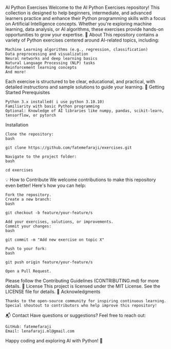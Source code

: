 AI Python Exercises
Welcome to the AI Python Exercises repository! This collection is designed to help beginners, intermediate, and advanced learners practice and enhance their Python programming skills with a focus on Artificial Intelligence concepts. Whether you're exploring machine learning, data analysis, or AI algorithms, these exercises provide hands-on opportunities to grow your expertise.
📖 About
This repository contains a variety of Python exercises centered around AI-related topics, including:

    Machine Learning algorithms (e.g., regression, classification)
    Data preprocessing and visualization
    Neural networks and deep learning basics
    Natural Language Processing (NLP) tasks
    Reinforcement learning concepts
    And more!

Each exercise is structured to be clear, educational, and practical, with detailed instructions and sample solutions to guide your learning.
🚀 Getting Started
Prerequisites

    Python 3.x installed( i use python 3.10.10)
    Familiarity with basic Python programming
    Optional: Knowledge of AI libraries like numpy, pandas, scikit-learn, tensorflow, or pytorch

Installation

    Clone the repository:
    bash

    git clone https://github.com/fatemefaraji/exercises.git

    Navigate to the project folder:
    bash

    cd exercises

💡 How to Contribute
We welcome contributions to make this repository even better! Here's how you can help:

    Fork the repository.
    Create a new branch:
    bash

    git checkout -b feature/your-feature/s

    Add your exercises, solutions, or improvements.
    Commit your changes:
    bash

    git commit -m "Add new exercise on topic X"

    Push to your fork:
    bash

    git push origin feature/your-feature/s

    Open a Pull Request.

Please follow the Contributing Guidelines (CONTRIBUTING.md) for more details.
📜 License
This project is licensed under the MIT License. See the LICENSE file for details.
🙌 Acknowledgments

    Thanks to the open-source community for inspiring continuous learning.
    Special shoutout to contributors who help improve this repository!

📬 Contact
Have questions or suggestions? Feel free to reach out:

    GitHub: fatemefaraji
    Email: lenafaraji.ml@gmail.com

Happy coding and exploring AI with Python! 🚀
